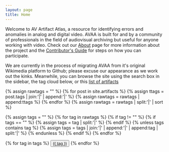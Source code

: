 ```yaml
---
layout: page
title: Home
---
```


Welcome to AV Artifact Atlas, a resource for identifying errors and anomalies in analog and digital video. AVAA is built for and by a community of professionals in the field of audiovisual archiving but useful for anyone working with video. Check out our [About](https://bavc.github.io/avaa/about.html) page for more information about the project and the [Contributor's Guide](https://bavc.github.io/avaa/contributors_guide.html) for steps on how you can participate. 

We are currently in the process of migrating AVAA from it's original Wikimedia platform to Github; please excuse our appearance as we work out the kinks. Meanwhile, you can browse the site using the search box in the sidebar, the tag cloud below, or this [list of artifacts](https://bavc.github.io/avaa/tags.html)

{% assign rawtags = "" %}
{% for post in site.artifacts %}
  {% assign ttags = post.tags | join:'|' | append:'|' %}
  {% assign rawtags = rawtags | append:ttags %}
{% endfor %}
{% assign rawtags = rawtags | split:'|' | sort %}

{% assign tags = "" %}
{% for tag in rawtags %}
  {% if tag != "" %}
    {% if tags == "" %}
      {% assign tags = tag | split:'|' %}
    {% endif %}
    {% unless tags contains tag %}
      {% assign tags = tags | join:'|' | append:'|' | append:tag | split:'|' %}
    {% endunless %}
  {% endif %}
{% endfor %}

<div>
{% for tag in tags %}
<button><a href="tags.html#{{ tag | slugify }}"> {{ tag }} </a></button>
{% endfor %}
</div>